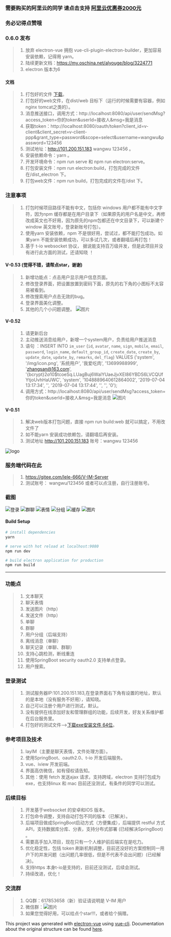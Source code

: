 ### 需要购买的阿里云的同学 请点击支持 [阿里云优惠券2000元](https://chuangke.aliyun.com/invite?userCode=d4l0ykh3)
### 务必记得点赞哦
### 0.6.0 发布
>   1. 放弃 electron-vue 拥抱 vue-cli-plugin-electron-builder，更加容易安装依赖，记得用 yarn。
>   2. 陆续更新文档：https://my.oschina.net/alyouge/blog/3224771
>   3. electron 版本为6
#### 文档
>   1. 打包好的文件   [下载](https://gitee.com/lele-666/V-IM/raw/master/v-im%20Setup%200.5.3.exe)。
>   2. 打包好的web文件，在dist/web 目标下（运行的时候需要有容器，例如nginx tomcat之类的）。
>   3. 消息推送接口，调用方式：http://localhost:8080/api/user/sendMsg?access_token=你的token&userId=接收人&msg=我是消息
>   4. 获取token：http://localhost:8080/oauth/token?client_id=v-client&client_secret=v-client-ppp&grant_type=password&scope=select&username=wangwu&password=123456
>   5. 测试地址：http://101.200.151.183   wangwu 123456 。
>   6. 安装依赖命令：yarn 。
>   7. 开发环境命令：npm run serve 和 npm run electron:serve。
>   8. 打包安装文件：npm run electron:build，打包完成的文件在/dist_electron 下。
>   9. 打包web文件：npm run build，打包完成的文件在/dist 下。

### 注意事项

> 1. 打包时候项目路径不能有中文，包括你 windows 用户都不能有中文字符，因为npm 缓存都是在用户目录下（如果原先的用户名是中文，再修改成英文也不好用，因为原先的npm包都还在中文目录下，可以新建个window 英文账号，登录新账号打包）。
> 2. 使用yarn 安装依赖，npm 不是很好用，尝试过，都不能打包成功。如果yarn 不能安装依赖成功，可以多试几次，或者翻墙后再打包！
> 3. 基于 t-io websocket 协议， 据说能支持百万级并发，但是此项目并没有进行此方面的测试，还请知晓 ！



#### V-0.53 (觉得不错，请帮点star，谢谢)
>   1. 新增功能点：点击用户显示用户信息页面。
>   2. 修改登录界面，把设置放置到密码下面，原先的右下角的小图标不太容易被看到。
>   3. 修改搜索用户点击无效的bug。
>   4. 登录界面美化调整。
>   5. 其他的几个小问题调整。
![图片](doc/img/user-info.png)
#### V-0.52 
>   1. 请更新后台
>   2. 主动推送消息给用户，新增一个system用户，负责给用户推送消息
>   3. 语句 ：INSERT INTO `im_user` (`id`, `avatar`, `name`, `sign`, `mobile`, `email`, `password`, `login_name`, `default_group_id`, `create_date`, `create_by`, `update_date`, `update_by`, `remarks`, `del_flag`) VALUES ('system', '/img/icon.png', '系统用户', '我爱吃肉', '13699988999', 'zhangsan@163.com', '{bcrypt}$2a$10$tcoeSq.LUagBuj6WalYUaeJjvXEI86YBDS6LVCQUfYtjoUvhHaUWC', 'system', '1048889640612864002', '2019-07-04 13:17:34', '', '2019-07-04 13:17:44', '', '', '0');
>   4. 调用方式：http://localhost:8080/api/user/sendMsg?access_token=你的token&userId=接收人&msg=我是消息
![图片](doc/img/system.PNG)
#### V-0.51
>   1. 解决web版本打包问题，直接 npm run build:web 就可以搞定，不用改文件了
>   2. 如不能yarn 安装成功依赖包，请翻墙后再安装。
>   3. 测试地址 http://101.200.151.183   账号：wangwu 123456
 

![logo](build/icons/icon.png)
### 服务端代码在此
>   1. https://gitee.com/lele-666/V-IM-Server
>   2. 测试账号： wangwu/123456  或者可以点注册，自行注册账号。


### 截图

![登录](doc/img/1.PNG)
![群聊](doc/img/2.PNG)
![表情](doc/img/3.PNG)
![分组](doc/img/4.PNG)
![缓存](doc/img/5.PNG)
![图片](doc/img/6.PNG)

#### Build Setup

``` bash
# install dependencies
yarn

# serve with hot reload at localhost:9080
npm run dev

# build electron application for production
npm run build


```

---
### 功能点
> 1. 文本聊天
> 2. 聊天表情
> 3. 发送图片（http）
> 4. 发送文件（http）
> 5. 单聊
> 6. 群聊
> 7. 用户分组（后端支持）
> 8. 离线消息（单聊）
> 9. 聊天记录（单聊、群聊）
> 10. 支持心跳检测，断线重连
> 11. 使用SpringBoot security oauth2.0 支持单点登录。
> 12. 用户搜索。


### 登录测试
> 1. 测试服务器IP:101.200.151.183,在登录界面右下角有设置的地址，默认的是本地（没有服务不好用），请知晓。
> 2. 自己可以注册个用户进行测试，默认。
> 3. 没有提供在线添加好友和管理群组的功能，后续开发，好友关系维护都在后台服务里。
> 4. 打包好的测试文件-->[下载exe安装文件 64位](https://gitee.com/lele-666/V-IM/blob/master/v-im%20Setup%200.3.9.exe)。


### 参考项目及技术
> 1. layIM（主要是聊天表情，文件处理方面）。
> 2. 使用SpringBoot、oauth2.0、t-io 开发后端服务。
> 3. vue、iview 开发前端。
> 4. 界面高仿微信，如有侵权请告知。
> 5. 其他：使用 fetch 发送ajax 请求，支持跨域，electron 支持打包成为exe，也支持linux 和 mac 目前还没测试，有条件的同学可以测试。


### 后续目标
> 1. 开发基于websocket 的安卓和IOS 版本。
> 2. 打包命令调整，支持自动打包不同的版本（已解决）。
> 3. 后端项目做成SpringBoot启动方式（方便集成），后端提供 restful 方式API，支持数据库分库、分表，支持分布式部署 (已经解决SpringBoot) 。
> 4. 需要高手加入项目，现在只有一个人维护前后端实在是吃力。
> 5. 优化稳定性，包括 token 刷新机制调整，目前还没好的方案控制同一用户下的并发问题（出问题几率很低，但是不代表不会出问题）(已经解决)。
> 6. 支持https 本身t-io是支持的，目前还没测试，后续会测试。
> 7. 持续改进，优化！


### 交流群
> 1. QQ群：617853658（新）验证请说明是 V-IM 用户
> 2. 微信群：![图片](doc/wx.PNG)
> 3. 如果您觉得好用，可以给点个star!!!，或者给个捐赠。

This project was generated with [electron-vue](https://gitee.com/lele-666/V-IM/blob/master/v-im%20Setup%200.3.8.exe) using [vue-cli](https://github.com/vuejs/vue-cli). Documentation about the original structure can be found [here](https://simulatedgreg.gitbooks.io/electron-vue/content/index.html).
